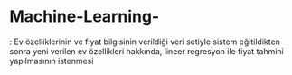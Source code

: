 # Machine-Learning-

: Ev  özelliklerinin ve fiyat bilgisinin verildiği veri setiyle sistem eğitildikten sonra yeni verilen ev özellikleri hakkında, lineer regresyon ile fiyat tahmini yapılmasının istenmesi
